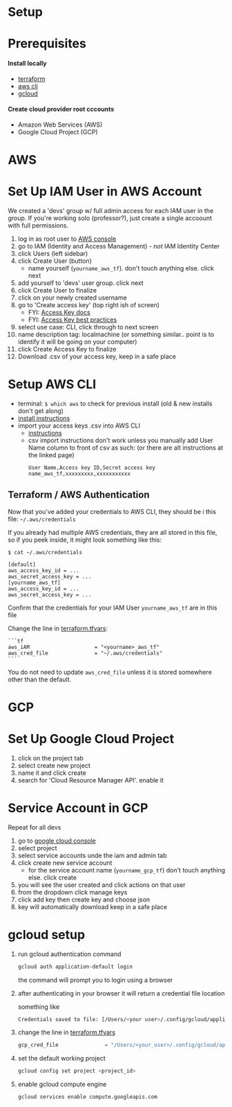 # Setup

Prerequisites
===============

#### Install locally
* [terraform](https://developer.hashicorp.com/terraform/tutorials/aws-get-started/install-cli)
* [aws cli](https://docs.aws.amazon.com/cli/latest/userguide/getting-started-install.html)
* [gcloud](https://cloud.google.com/sdk/docs/install)  

#### Create cloud provider root cccounts
* Amazon Web Services (AWS)
* Google Cloud Project (GCP)



AWS
===

Set Up IAM User in AWS Account 
========================================
We created a 'devs' group w/ full admin access for each IAM user in the group. 
If you're working solo (professor?), just create a single accoount with full permissions.

1. log in as root user to [AWS console](https://aws.amazon.com/console/)
2. go to IAM (Identity and Access Management)   - *not* IAM Identity Center
3. click Users  (left sidebar)
4. click Create User  (button)
    * name yourself (`yourname_aws_tf`). don't touch anything else. click next
5. add yourself to 'devs' user group. click next
6. click Create User to finalize
7. click on your newly created username
8. go to 'Create access key'  (top right ish of screen)
    * FYI: [Access Key docs](https://docs.aws.amazon.com/IAM/latest/UserGuide/id_credentials_access-keys.html)
    * FYI: [Access Key best practices](https://docs.aws.amazon.com/IAM/latest/UserGuide/id_credentials_access-keys.html#securing_access-keys)
9. select use case: CLI, click through to next screen
10. name description tag: localmachine  (or something similar.. point is to identify it will be going on your computer)
11. click Create Access Key to finalize
12. Download .csv of your access key, keep in a safe place



Setup AWS CLI
=============
* terminal:   `$ which aws`   to check for previous install (old & new installs don't get along)
* [install instructions](https://docs.aws.amazon.com/cli/latest/userguide/getting-started-install.html)
* import your access keys .csv into AWS CLI
    * [instructions](https://docs.aws.amazon.com/cli/latest/userguide/cli-authentication-user.html#cli-authentication-user-configure-csv)
     * csv import instructions don't work unless you manually add User Name column to front of csv as such: (or there are alt instructions at the linked page)
        ```
        User Name,Access key ID,Secret access key
        name_aws_tf,xxxxxxxxx,xxxxxxxxxxx
        ```

## Terraform / AWS Authentication
Now that you've added your credentials to AWS CLI, they should be i this file: 
 `~/.aws/credentials`

If you already had multiple AWS credentials, they are all stored in this file, so if you peek inside, it might look something like this:
```
$ cat ~/.aws/credentials

[default]
aws_access_key_id = ...
aws_secret_access_key = ...
[yourname_aws_tf]
aws_access_key_id = ...
aws_secret_access_key = ...
```
Confirm that the credentials for your IAM User `yourname_aws_tf` are in this file


Change the line in [terraform.tfvars](../terraform/terraform.tfvars#L10):

    ```tf
    aws_iAM                     = "<yourname>_aws_tf"
    aws_cred_file               = "~/.aws/credentials"
    ```

You do not need to update `aws_cred_file` unless it is stored somewhere other than the default.


GCP
===

Set Up Google Cloud Project
===========================
1. click on the project tab 
2. select create new project
3. name it and click create
4. search for 'Cloud Resource Manager API'. enable it

Service Account in GCP
======================
Repeat for all devs
1. go to [google cloud console](https://console.cloud.google.com/)
2. select project
3. select service accounts unde the iam and admin tab
3. click create new service account 
    * for the service account name (`yourname_gcp_tf`) don't touch anything else. click create
4. you will see the user created and click actions on that user
5. from the dropdown click manage keys
6. click add key then create key and choose json
7. key will automatically download keep in a safe place



gcloud setup
===========
1. run gcloud authentication command
    ```sh   
    gcloud auth application-default login  
    ```
    the command will prompt you to login using a browser
2. after authenticating in your browser it will return a credential file location
    
    something like
    ```sh
    Credentials saved to file: [/Users/<your user>/.config/gcloud/application_default_credentials.json]
    ```
3. change the line in [terraform.tfvars](../terraform/terraform.tfvars#L8)
    ```tf
    gcp_cred_file               = "/Users/<your_user>/.config/gcloud/application_default_credentials.json"
    ```
4. set the default working project
    ```sh
    gcloud config set project <project_id>
    ```
5. enable gcloud compute engine
    ```sh
    gcloud services enable compute.googleapis.com
    ```
